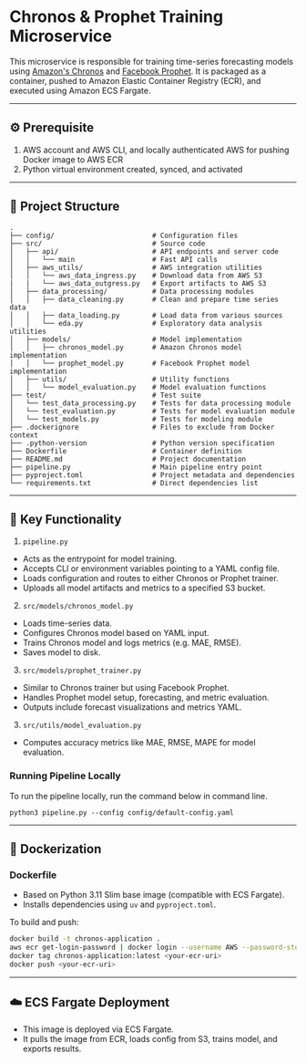 
# Chronos & Prophet Training Microservice

This microservice is responsible for training time-series forecasting models using
[Amazon's Chronos](https://github.com/amazon-science/chronos-forecasting) and
[Facebook Prophet](https://facebook.github.io/prophet/). It is packaged as a container, pushed to Amazon Elastic Container Registry (ECR),
and executed using Amazon ECS Fargate.

---

## ⚙️ Prerequisite

1. AWS account and AWS CLI, and locally authenticated AWS for pushing Docker image to AWS ECR
2. Python virtual environment created, synced, and activated

---

## 🧱 Project Structure

```
.
├── config/                        # Configuration files
├── src/                           # Source code
│   ├── api/                       # API endpoints and server code
│   │   └── main                   # Fast API calls
│   ├── aws_utils/                 # AWS integration utilities
│   │   └── aws_data_ingress.py    # Download data from AWS S3
|   |   └── aws_data_outgress.py   # Export artifacts to AWS S3
│   ├── data_processing/           # Data processing modules
│   │   ├── data_cleaning.py       # Clean and prepare time series data
│   │   ├── data_loading.py        # Load data from various sources
│   │   └── eda.py                 # Exploratory data analysis utilities
│   ├── models/                    # Model implementation
│   │   ├── chronos_model.py       # Amazon Chronos model implementation
│   │   └── prophet_model.py       # Facebook Prophet model implementation
│   ├── utils/                     # Utility functions
│   │   └── model_evaluation.py    # Model evaluation functions
├── test/                          # Test suite
│   └── test_data_processing.py    # Tests for data processing module
│   └── test_evaluation.py         # Tests for model evaluation module
│   └── test_models.py             # Tests for modeling module
├── .dockerignore                  # Files to exclude from Docker context
├── .python-version                # Python version specification
├── Dockerfile                     # Container definition
├── README.md                      # Project documentation
├── pipeline.py                    # Main pipeline entry point
├── pyproject.toml                 # Project metadata and dependencies
└── requirements.txt               # Direct dependencies list
```

---

## 🚀 Key Functionality

1. `pipeline.py`

- Acts as the entrypoint for model training.
- Accepts CLI or environment variables pointing to a YAML config file.
- Loads configuration and routes to either Chronos or Prophet trainer.
- Uploads all model artifacts and metrics to a specified S3 bucket.

2. `src/models/chronos_model.py`

- Loads time-series data.
- Configures Chronos model based on YAML input.
- Trains Chronos model and logs metrics (e.g. MAE, RMSE).
- Saves model to disk.

3. `src/models/prophet_trainer.py`

- Similar to Chronos trainer but using Facebook Prophet.
- Handles Prophet model setup, forecasting, and metric evaluation.
- Outputs include forecast visualizations and metrics YAML.

3. `src/utils/model_evaluation.py`

- Computes accuracy metrics like MAE, RMSE, MAPE for model evaluation.

### Running Pipeline Locally

To run the pipeline locally, run the command below in command line.

```shell
python3 pipeline.py --config config/default-config.yaml
```

---

## 🐳 Dockerization

### Dockerfile

- Based on Python 3.11 Slim base image (compatible with ECS Fargate).
- Installs dependencies using `uv` and `pyproject.toml`.

To build and push:

```bash
docker build -t chronos-application .
aws ecr get-login-password | docker login --username AWS --password-stdin <your-account-id>.dkr.ecr.<region>.amazonaws.com
docker tag chronos-application:latest <your-ecr-uri>
docker push <your-ecr-uri>
```

---

## ☁️ ECS Fargate Deployment

- This image is deployed via ECS Fargate.
- It pulls the image from ECR, loads config from S3, trains model, and exports results.
